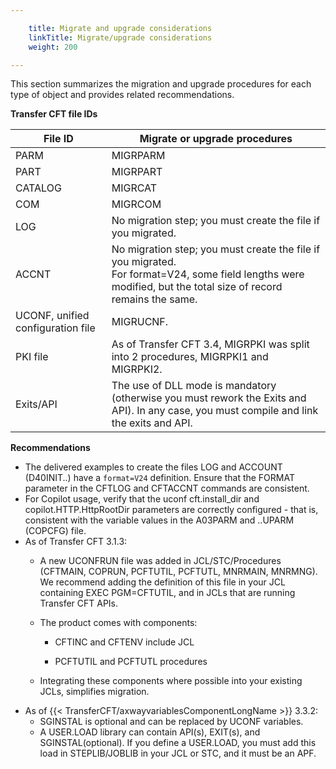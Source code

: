 ```yaml
---

    title: Migrate and upgrade considerations
    linkTitle: Migrate/upgrade considerations
    weight: 200

---
```

This section summarizes the migration and upgrade procedures for each type of object and provides related recommendations.

**Transfer CFT file IDs**


| File ID  | Migrate or upgrade procedures  |
| --- | --- |
| PARM  | MIGRPARM  |
| PART  | MIGRPART  |
| CATALOG  | MIGRCAT  |
| COM  | MIGRCOM  |
| LOG  | No migration step; you must create the file if you migrated.  |
| ACCNT  | No migration step; you must create the file if you migrated.<br/> For format=V24, some field lengths were modified, but the total size of record remains the same. |
| UCONF, unified configuration file  | MIGRUCNF.  |
| PKI file  | As of Transfer CFT 3.4, MIGRPKI was split into 2 procedures, MIGRPKI1 and MIGRPKI2.  |
| Exits/API  | The use of DLL mode is mandatory (otherwise you must rework the Exits and API). In any case, you must compile and link the exits and API.  |


**Recommendations**

- The delivered examples to create the files LOG and ACCOUNT (D40INIT..) have a <span class="code">`format=V24`</span> definition. Ensure that the FORMAT parameter in the CFTLOG and CFTACCNT commands are consistent.
- For Copilot usage, verify that the uconf cft.install\_dir and copilot.HTTP.HttpRootDir parameters are correctly configured - that is, consistent with the variable values in the A03PARM and ..UPARM (COPCFG) file.
- As of Transfer CFT 3.1.3:
    -   A new UCONFRUN file was added in JCL/STC/Procedures (CFTMAIN, COPRUN, PCFTUTIL, PCFTUTL, MNRMAIN, MNRMNG). We recommend adding the definition of this file in your JCL containing EXEC PGM=CFTUTIL, and in JCLs that are running Transfer CFT APIs.

    -   The product comes with components:

        -   CFTINC and CFTENV include JCL

        -   PCFTUTIL and PCFTUTL procedures

    -   Integrating these components where possible into your existing JCLs, simplifies migration.
- As of {{< TransferCFT/axwayvariablesComponentLongName >}} 3.3.2:
    -   SGINSTAL is optional and can be replaced by UCONF variables.
    -   A USER.LOAD library can contain API(s), EXIT(s), and SGINSTAL(optional). If you define a USER.LOAD, you must add this load in STEPLIB/JOBLIB in your JCL or STC, and it must be an APF.
